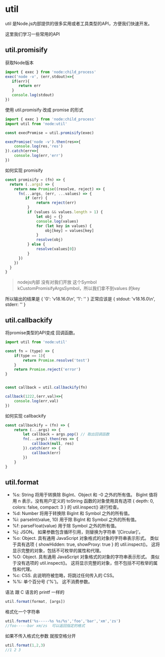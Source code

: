 # util

util 是Node.js内部提供的很多实用或者工具类型的API，方便我们快速开发。

这里我们学习一些常用的API

## util.promisify

获取Node版本

```js
import { exec } from 'node:child_process'
exec('node -v', (err,stdout)=>{
   if(err){
      return err
   }
   console.log(stdout)
})
```

使用 util.promisify 改成 promise 的形式

```js
import { exec } from 'node:child_process'
import util from 'node:util'

const execPromise = util.promisify(exec)

execPromise('node -v').then(res=>{
    console.log(res,'res')
}).catch(err=>{
    console.log(err,'err')
})
```

如何实现 promisify

```js
const promisify = (fn) => {
  return (..args) => {
    return new Promise((resolve, reject) => {
      fn(...args, (err, ...values) => {
         if (err) {
              return reject(err)
          }
          if (values && values.length > 1) {
              let obj = {}
              console.log(values)
              for (let key in values) {
                  obj[key] = values[key]
              }
              resolve(obj)
          } else {
              resolve(values[0])
          }
      })
    })
  }
}
```

> nodejs内部 没有对我们开放 这个Symbol kCustomPromisifyArgsSymbol，所以我们拿不到values 的key

所以输出的结果是 { '0': 'v18.16.0\n', '1': '' } 正常应该是 { stdout: 'v18.16.0\n', stderr: '' }

## util.callbackify

将promise类型的API变成 回调函数。

```js
import util from 'node:util'

const fn = (type) => {
    if(type == 1){
        return Promise.resolve('test')
    }
    return Promise.reject('error')
}


const callback = util.callbackify(fn)

callback(1222,(err,val)=>{
    console.log(err,val)
})
```

如何实现 callbackify 

```js
const callbackify = (fn) => {
    return (...args) => {
        let callback = args.pop() // 取出回调函数
        fn(...args).then(res => {
            callback(null, res)
        }).catch(err => {
            callback(err)
        })
    }
}
```

## util.format

* %s: String 将用于转换除 BigInt、Object 和 -0 之外的所有值。 BigInt 值将用 n 表示，没有用户定义的 toString 函数的对象使用具有选项 { depth: 0, colors: false, compact: 3 } 的 util.inspect() 进行检查。
* %d: Number 将用于转换除 BigInt 和 Symbol 之外的所有值。
* %i: parseInt(value, 10) 用于除 BigInt 和 Symbol 之外的所有值。
* %f: parseFloat(value) 用于除 Symbol 之外的所有值。
* %j: JSON。 如果参数包含循环引用，则替换为字符串 '[Circular]'。
* %o: Object. 具有通用 JavaScript 对象格式的对象的字符串表示形式。 类似于具有选项 { showHidden: true, showProxy: true } 的 util.inspect()。 这将显示完整的对象，包括不可枚举的属性和代理。
* %O: Object. 具有通用 JavaScript 对象格式的对象的字符串表示形式。 类似于没有选项的 util.inspect()。 这将显示完整的对象，但不包括不可枚举的属性和代理。
* %c: CSS. 此说明符被忽略，将跳过任何传入的 CSS。
* %%: 单个百分号 ('%')。 这不消费参数。

语法 跟 C 语言的 printf 一样的

```js
util.format(format, [args])
```

格式化一个字符串

```js
util.format('%s-----%s %s/%s','foo','bar','xm','zs')
//foo-----bar xm/zs  可以返回指定的格式
```

如果不传入格式化参数 就按空格分开

```js
util.format(1,2,3)
//1 2 3
```

